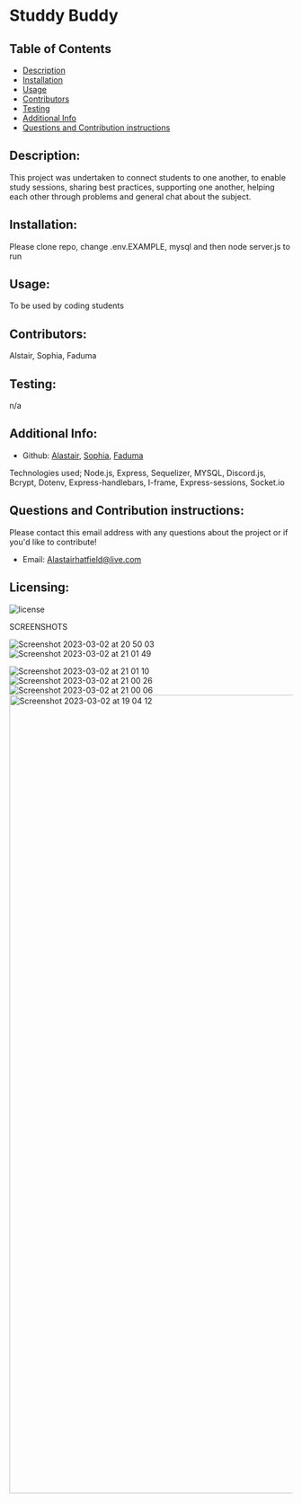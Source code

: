 # Studdy Buddy

## Table of Contents

- [Description](#description)
- [Installation](#installation)
- [Usage](#usage)
- [Contributors](#contributors)
- [Testing](#testing)
- [Additional Info](#additional-info)
- [Questions and Contribution instructions](#questions-and-contribution-instructions)

## Description:

This project was undertaken to connect students to one another, to enable study sessions, sharing best practices, supporting one another, helping each other through problems and general chat about the subject.

## Installation:

Please clone repo, change .env.EXAMPLE, mysql and then node server.js to run

## Usage:

To be used by coding students

## Contributors:
Alstair, Sophia, Faduma


## Testing:

n/a


## Additional Info:

- Github: [Alastair](https://github.com/AlastairHafield), [Sophia](https://github.com/SHAJLP), [Faduma](https://github.com/FadumaD)


 Technologies used; Node.js, Express, Sequelizer, MYSQL, Discord.js, Bcrypt, Dotenv, Express-handlebars, I-frame, Express-sessions, Socket.io
 

## Questions and Contribution instructions:

Please contact this email address with any questions about the project or if you'd like to contribute!

- Email: Alastairhatfield@live.com

## Licensing:

![license](https://img.shields.io/badge/license-MIT-blue)

SCREENSHOTS

![Screenshot 2023-03-02 at 20 50 03](https://user-images.githubusercontent.com/114526543/222549882-3af317ac-33ba-42ec-8bac-7031ed7e6627.png)
![Screenshot 2023-03-02 at 21 01 49](https://user-images.githubusercontent.com/114526543/222552116-31e5f412-31f2-4b90-8bea-0814326aaffb.png)

![Screenshot 2023-03-02 at 21 01 10](https://user-images.githubusercontent.com/114526543/222552131-136d3146-ed80-48fb-bddb-fb11a698143a.png)
![Screenshot 2023-03-02 at 21 00 26](https://user-images.githubusercontent.com/114526543/222552142-c1bff47d-a978-4d41-a05d-55533f01af83.png)
![Screenshot 2023-03-02 at 21 00 06](https://user-images.githubusercontent.com/114526543/222552157-04e62406-b4c4-45e2-a0b1-37499341f425.png)
<img width="1422" alt="Screenshot 2023-03-02 at 19 04 12" src="https://user-images.githubusercontent.com/117111465/222575885-0081e29f-8798-49cf-a9a2-6ab11a7e0782.png">


